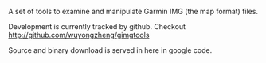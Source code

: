 A set of tools to examine and manipulate Garmin IMG (the map format) files.

Development is currently tracked by github. Checkout http://github.com/wuyongzheng/gimgtools

Source and binary download is served in here in google code.